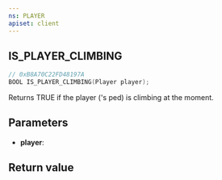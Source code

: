 ```yaml
---
ns: PLAYER
apiset: client
---
```

## IS_PLAYER_CLIMBING

```c
// 0xB8A70C22FD48197A
BOOL IS_PLAYER_CLIMBING(Player player);
```

Returns TRUE if the player ('s ped) is climbing at the moment.

## Parameters
* **player**:

## Return value